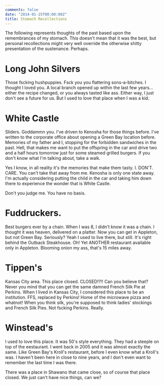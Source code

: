 ```yaml
---
comments: false
date: "2014-01-25T00:00:00Z"
title: Stomach Recollections
---
```


The following represents thoughts of the past based upon the remembrances of my stomach.  This doesn't mean that it was the best, but personal recollections might very well override the otherwise shitty presentation of the sustenance.  Perhaps.

Long John Silvers
=======
Those fscking hushpuppies.  Fsck you you flattering sons-a-bitches.  I thought I loved you.  A local branch opened up within the last few years...  either the recipe changed, or you always tasted like ass.  Either way, I just don't see a future for us.  But I used to love that place when I was a kid.

White Castle
=======
Sliders.  Goddammn you.  I've driven to Kenosha for those things before.  I've written to the corporate office about opening a Green Bay location before.  Memories of my father and I, stopping for the forbidden sandwiches in the past.  Hell, that makes me want to put the offspring in the car and drive two and a half hours tomorrow just for some steamed grilled burgers.  If you don't know what I'm talking about, take a walk.

Yes I know, in all reality it's the memories that make them tasty.  I.  DON'T.  CARE.  You can't take that away from me.  Kenosha is only one state away.  I'm actually considering putting the child in the car and taking him down there to experience the wonder that is White Castle.

Don't you judge me.  You have no basis.

Fuddruckers.
=======
Best burgers ever by a chain.  When I was 8, I didn't know it was a chain.  I thought it was heaven, delivered on a platter.  Now you can get in Appleton, but not Green Bay.  Seriously?  Yeah I used to live there, but still.  It's right behind the Outback Steakhouse.  Oh!  Yet ANOTHER restaurant available only in Appleton.  Blooming onion my ass, that's 15 miles away.

Tippen's
=======
Kansas City area.  This place closed.  CLOSED!?!! Can you believe that?  Never you mind that you can get the same damned French Silk Pie at Perkins.  When I lived in Kansas City, I considered this place to be an institution.  FFS, replaced by Perkins!  Home of the microwave pizza and whatnot!  When you think silk, you're supposed to think ladies' stockings and French Silk Pies.  Not fscking Perkins.  Really.

Winstead's
=======
I used to love this place.  It was 50's style everything.  They had a steeple on top of the eestaurant.  I went back in 2005 and it was almost exactly the same.  Like Green Bay's Kroll's restaurant, before I even know what a Kroll's was.  I haven't been here in close to nine years, and I don't even want to remember the last time I was there.

There was a place in Shawano that came close, so of course that place closed.  We just can't have nice things, can we?